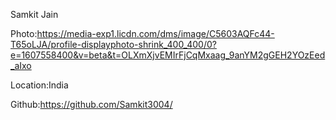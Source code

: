 Samkit Jain

Photo:https://media-exp1.licdn.com/dms/image/C5603AQFc44-T65oLJA/profile-displayphoto-shrink_400_400/0?e=1607558400&v=beta&t=OLXmXjvEMIrFjCqMxaag_9anYM2gGEH2YOzEed_aIxo

Location:India

Github:https://github.com/Samkit3004/
